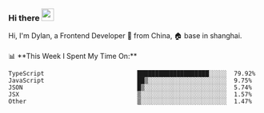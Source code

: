 ### Hi there <img src="https://media.giphy.com/media/hvRJCLFzcasrR4ia7z/giphy.gif" width="25px">

<!-- ![visitors](https://visitor-badge.glitch.me/badge?page_id=dislfyer.dislfyer) --!>

Hi, I'm Dylan, a Frontend Developer 🚀 from China, 🏠 base in shanghai.
<br/>
<br/>

📊 **This Week I Spent My Time On:**


<!--START_SECTION:waka-->

```text
TypeScript                          ████████████████████░░░░░  79.92%
JavaScript                          ██▒░░░░░░░░░░░░░░░░░░░░░░  9.75%
JSON                                █▒░░░░░░░░░░░░░░░░░░░░░░░  5.74%
JSX                                 ▒░░░░░░░░░░░░░░░░░░░░░░░░  1.57%
Other                               ▒░░░░░░░░░░░░░░░░░░░░░░░░  1.47%
```

<!--END_SECTION:waka-->

<!--
**About Me:**
 -->
